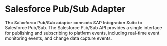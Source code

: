 <!-- loioc27c5ee9088342829bb7608163eddf13 -->

# Salesforce Pub/Sub Adapter

The Salesforce Pub/Sub adapter connects SAP Integration Suite to Salesforce Pub/Sub. The Salesforce Pub/Sub API provides a single interface for publishing and subscribing to platform events, including real-time event monitoring events, and change data capture events.

